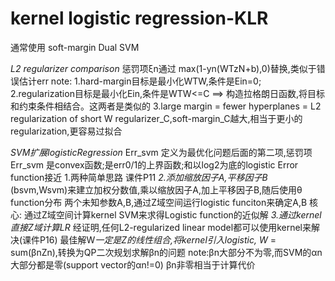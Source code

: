 # kernel logistic regression-KLR
通常使用 soft-margin Dual SVM

*L2 regularizer comparison*
惩罚项ξn通过 max(1-yn(WTzN+b),0)替换,类似于错误估计err
note:
1.hard-margin目标是最小化WTW,条件是Ein=0;
2.regularization目标是最小化Ein,条件是WTW<=C
==>
构造拉格朗日函数,将目标和约束条件相结合。这两者是类似的
3.large margin = fewer hyperplanes = L2 regularization of short W
regularizer_C,soft-margin_C越大,相当于更小的regularization,更容易过拟合

*SVM扩展logisticRegression*
Err_svm 定义为最优化问题后面的第二项,惩罚项
Err_svm 是convex函数;是err0/1的上界函数;和以log2为底的logistic Error function接近
1.两种简单思路 课件P11
*2.添加缩放因子A,平移因子B*
(bsvm,Wsvm)来建立加权分数值,乘以缩放因子A,加上平移因子B,随后使用θ function分布
两个未知参数A,B,通过Z域空间运行logistic funciton来确定A,B
核心: 通过Z域空间计算kernel SVM来求得Logistic function的近似解
*3.通过kernel直接Z域计算LR*
经证明,任何L2-regularized linear model都可以使用kernel来解决(课件P16)
最佳解W*一定是Z的线性组合,将kernel引入logistic,
W* = sum(βnZn),转换为QP二次规划求解βn的问题
note:βn大部分不为零,而SVM的αn大部分都是零(support vector的αn!=0)
βn非零相当于计算代价
